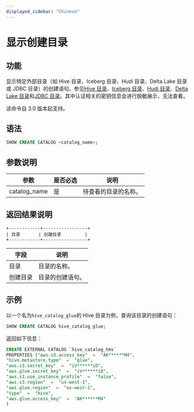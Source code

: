 ```yaml
---
displayed_sidebar: "Chinese"
---
```


# 显示创建目录

## 功能

显示特定外部目录（如 Hive 目录、Iceberg 目录、Hudi 目录、Delta Lake 目录或 JDBC 目录）的创建语句。参见[Hive 目录](../../../data_source/catalog/hive_catalog.md)、[Iceberg 目录](../../../data_source/catalog/iceberg_catalog.md)、[Hudi 目录](../../../data_source/catalog/hudi_catalog.md)、[Delta Lake 目录](../../../data_source/catalog/deltalake_catalog.md)和[JDBC 目录](../../../data_source/catalog/jdbc_catalog.md)。其中认证相关的密钥信息会进行脱敏展示，无法查看。

该命令自 3.0 版本起支持。

## 语法

```SQL
SHOW CREATE CATALOG <catalog_name>;
```

## 参数说明

| **参数**       | **是否必选** | **说明**             |
| -------------- | ------------ | -------------------- |
| catalog_name   | 是           | 待查看的目录的名称。 |

## 返回结果说明

```Plain
+------------+-----------------+
| 目录       | 创建目录         |
+------------+-----------------+
```

| **字段**         | **说明**             |
| -------------- | -------------------- |
| 目录             | 目录的名称。       |
| 创建目录         | 目录的创建语句。   |

## 示例

以一个名为`hive_catalog_glue`的 Hive 目录为例，查询该目录的创建语句：

```SQL
SHOW CREATE CATALOG hive_catalog_glue;
```

返回如下信息：

```SQL
CREATE EXTERNAL CATALOG `hive_catalog_hms`
PROPERTIES ("aws.s3.access_key"  =  "AK******M4",
"hive.metastore.type"  =  "glue",
"aws.s3.secret_key"  =  "iV******iD",
"aws.glue.secret_key"  =  "iV******iD",
"aws.s3.use_instance_profile"  =  "false",
"aws.s3.region"  =  "us-west-1",
"aws.glue.region"  =  "us-west-1",
"type"  =  "hive",
"aws.glue.access_key"  =  "AK******M4"
)
```